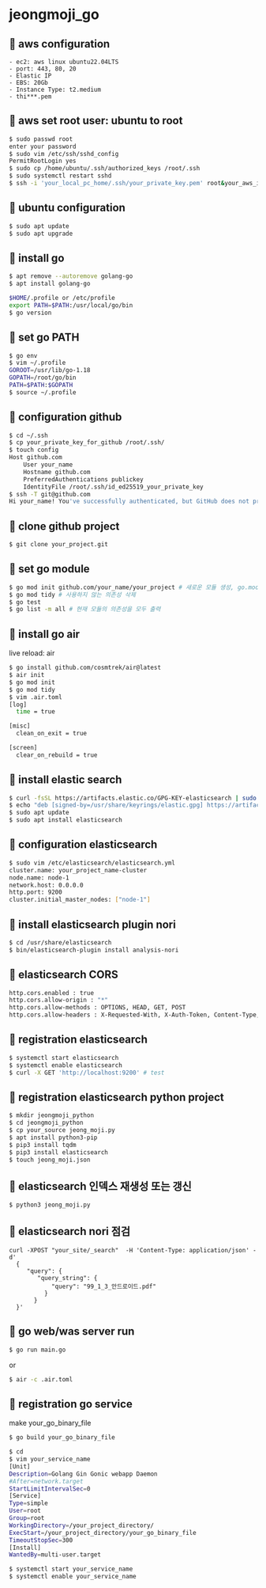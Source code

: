 # jeongmoji_go

## :pushpin: aws configuration
```
- ec2: aws linux ubuntu22.04LTS
- port: 443, 80, 20
- Elastic IP
- EBS: 20Gb
- Instance Type: t2.medium
- thi***.pem
```
## :pushpin: aws set root user: ubuntu to root
```bash
$ sudo passwd root
enter your password
$ sudo vim /etc/ssh/sshd_config
PermitRootLogin yes
$ sudo cp /home/ubuntu/.ssh/authorized_keys /root/.ssh
$ sudo systemctl restart sshd
$ ssh -i 'your_local_pc_home/.ssh/your_private_key.pem' root&your_aws_ip
```

## :pushpin: ubuntu configuration
```bash
$ sudo apt update
$ sudo apt upgrade
```

## :pushpin: install go
```bash
$ apt remove --autoremove golang-go
$ apt install golang-go
```
```bash
$HOME/.profile or /etc/profile
export PATH=$PATH:/usr/local/go/bin
$ go version
```

## :pushpin: set go PATH
```bash
$ go env
$ vim ~/.profile
GOROOT=/usr/lib/go-1.18
GOPATH=/root/go/bin
PATH=$PATH:$GOPATH
$ source ~/.profile
```

## :pushpin: configuration github
```bash
$ cd ~/.ssh
$ cp your_private_key_for_github /root/.ssh/
$ touch config
Host github.com
    User your_name
    Hostname github.com
    PreferredAuthentications publickey
    IdentityFile /root/.ssh/id_ed25519_your_private_key
$ ssh -T git@github.com
Hi your_name! You've successfully authenticated, but GitHub does not provide shell access.
```

## :pushpin: clone github project
```bash
$ git clone your_project.git
```

## :pushpin: set go module
```bash
$ go mod init github.com/your_name/your_project # 새로운 모듈 생성, go.mod 파일을 초기화
$ go mod tidy # 사용하지 않는 의존성 삭제
$ go test
$ go list -m all # 현재 모듈의 의존성을 모두 출력
```

## :pushpin: install go air
live reload: air
```bash
$ go install github.com/cosmtrek/air@latest
$ air init
$ go mod init
$ go mod tidy
$ vim .air.toml
[log]
  time = true

[misc]
  clean_on_exit = true

[screen]
  clear_on_rebuild = true
```

## :pushpin: install elastic search
```bash
$ curl -fsSL https://artifacts.elastic.co/GPG-KEY-elasticsearch | sudo gpg --dearmor -o /usr/share/keyrings/elastic.gpg
$ echo "deb [signed-by=/usr/share/keyrings/elastic.gpg] https://artifacts.elastic.co/packages/7.x/apt stable main" | sudo tee -a /etc/apt/sources.list.d/elastic-7.x.list
$ sudo apt update
$ sudo apt install elasticsearch
```

## :pushpin: configuration elasticsearch
```bash
$ sudo vim /etc/elasticsearch/elasticsearch.yml
cluster.name: your_project_name-cluster
node.name: node-1
network.host: 0.0.0.0
http.port: 9200
cluster.initial_master_nodes: ["node-1"]
```

## :pushpin: install elasticsearch plugin nori
```bash
$ cd /usr/share/elasticsearch
$ bin/elasticsearch-plugin install analysis-nori
```

## :pushpin: elasticsearch CORS
```bash
http.cors.enabled : true
http.cors.allow-origin : "*"
http.cors.allow-methods : OPTIONS, HEAD, GET, POST
http.cors.allow-headers : X-Requested-With, X-Auth-Token, Content-Type, Content-Length, Authorization, Access-Control-Allow-Headers, Accept
```

## :pushpin: registration elasticsearch
```bash
$ systemctl start elasticsearch
$ systemctl enable elasticsearch
$ curl -X GET 'http://localhost:9200' # test
```
## :pushpin: registration elasticsearch python project
```bash
$ mkdir jeongmoji_python
$ cd jeongmoji_python
$ cp your_source jeong_moji.py
$ apt install python3-pip
$ pip3 install tqdm
$ pip3 install elasticsearch
$ touch jeong_moji.json 
```

## :pushpin: elasticsearch 인덱스 재생성 또는 갱신
```bash
$ python3 jeong_moji.py
```

## :pushpin: elasticsearch nori 점검
```
curl -XPOST "your_site/_search"  -H 'Content-Type: application/json' -d'
  {
     "query": {
        "query_string": {
            "query": "99_1_3_안드로이드.pdf"
          }
       }
  }'
```

## :cherry_blossom: go web/was server run
```bash
$ go run main.go
```
or
```bash
$ air -c .air.toml
```

## :cherry_blossom: registration go service
make your_go_binary_file
```bash
$ go build your_go_binary_file
```

```bash
$ cd 
$ vim your_service_name
[Unit]
Description=Golang Gin Gonic webapp Daemon
#After=network.target
StartLimitIntervalSec=0
[Service]
Type=simple
User=root
Group=root
WorkingDirectory=/your_project_directory/
ExecStart=/your_project_directory/your_go_binary_file
TimeoutStopSec=300
[Install]
WantedBy=multi-user.target
```

```bash
$ systemctl start your_service_name
$ systemctl enable your_service_name
```
